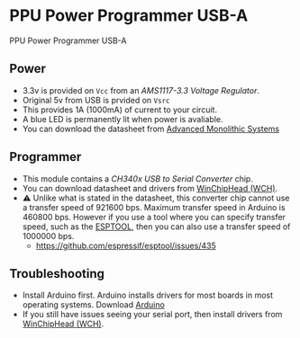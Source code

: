 # PPU Power Programmer USB-A
PPU Power Programmer USB-A


## Power
- 3.3v is provided on ```Vcc``` from an *AMS1117-3.3 Voltage Regulator*.
- Original 5v from USB is prvided on ```Vsrc```
- This provides 1A (1000mA) of current to your circuit.
- A blue LED is permanently lit when power is avaliable.
- You can download the datasheet from [Advanced Monolithic Systems](http://www.advanced-monolithic.com/pdf/ds1117.pdf)


## Programmer
- This module contains a *CH340x USB to Serial Converter* chip.
- You can download datasheet and drivers from [WinChipHead (WCH)](http://www.wch-ic.com/search?q=CH340&t=downloads).
- :warning: Unlike what is stated in the datasheet, this converter chip cannot use a transfer speed of 921600 bps. Maximum transfer speed in Arduino is 460800 bps. However if you use a tool where you can specify transfer speed, such as the [ESPTOOL](https://github.com/espressif/esptool), then you can also use a transfer speed of 1000000 bps.
  - https://github.com/espressif/esptool/issues/435

## Troubleshooting
- Install Arduino first. Arduino installs drivers for most boards in most operating systems. Download [Arduino](https://www.arduino.cc/en/software)
- If you still have issues seeing your serial port, then install drivers from [WinChipHead (WCH)](http://www.wch-ic.com/search?q=CH340&t=downloads).
